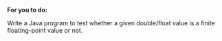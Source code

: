**For you to do:**

Write a Java program to test whether a given 
double/float value is a finite floating-point value or not.

